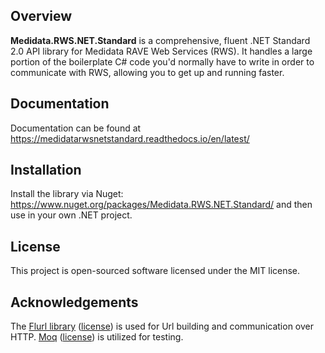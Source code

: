 ## Overview
**Medidata.RWS.NET.Standard** is a comprehensive, fluent .NET Standard 2.0 API library for Medidata RAVE Web Services (RWS). It handles a large portion of the boilerplate C# code you'd normally have to write in order to communicate with RWS, allowing you to get up and running faster.

## Documentation
Documentation can be found at https://medidatarwsnetstandard.readthedocs.io/en/latest/

## Installation
Install the library via Nuget: https://www.nuget.org/packages/Medidata.RWS.NET.Standard/ and then use in your own .NET project.

## License
This project is open-sourced software licensed under the MIT license.

## Acknowledgements
The [Flurl library](https://github.com/tmenier/Flurl) ([license](https://github.com/tmenier/Flurl/blob/master/LICENSE)) is used for Url building and communication over HTTP.
[Moq](https://github.com/moq/moq4) ([license](https://github.com/moq/moq4/blob/master/License.txt)) is utilized for testing.